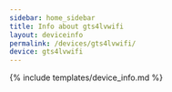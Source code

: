 ```yaml
---
sidebar: home_sidebar
title: Info about gts4lvwifi
layout: deviceinfo
permalink: /devices/gts4lvwifi/
device: gts4lvwifi
---
```

{% include templates/device_info.md %}
